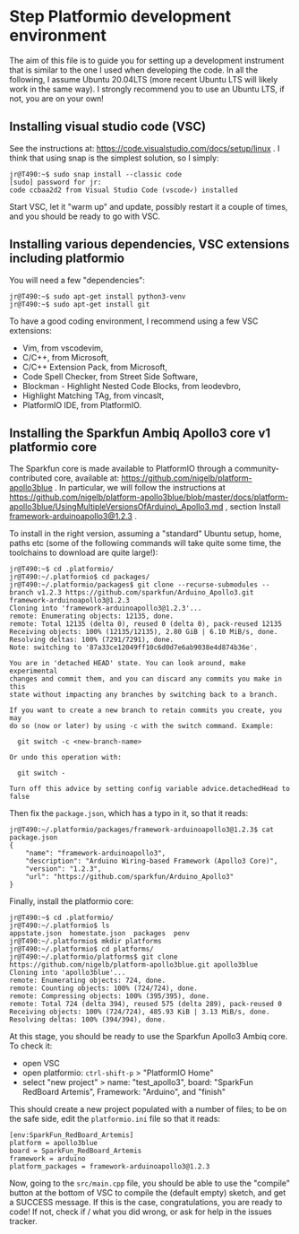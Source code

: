 # Step Platformio development environment

The aim of this file is to guide you for setting up a development instrument that is similar to the one I used when developing the code. In all the following, I assume Ubuntu 20.04LTS (more recent Ubuntu LTS will likely work in the same way). I strongly recommend you to use an Ubuntu LTS, if not, you are on your own!

## Installing visual studio code (VSC)

See the instructions at: https://code.visualstudio.com/docs/setup/linux . I think that using snap is the simplest solution, so I simply:

```
jr@T490:~$ sudo snap install --classic code
[sudo] password for jr: 
code ccbaa2d2 from Visual Studio Code (vscode✓) installed
```

Start VSC, let it "warm up" and update, possibly restart it a couple of times, and you should be ready to go with VSC.

## Installing various dependencies, VSC extensions including platformio

You will need a few "dependencies":

```
jr@T490:~$ sudo apt-get install python3-venv
jr@T490:~$ sudo apt-get install git
```

To have a good coding environment, I recommend using a few VSC extensions:

- Vim, from vscodevim,
- C/C++, from Microsoft,
- C/C++ Extension Pack, from Microsoft,
- Code Spell Checker, from Street Side Software,
- Blockman - Highlight Nested Code Blocks, from leodevbro,
- Highlight Matching TAg, from vincaslt,
- PlatformIO IDE, from PlatformIO.

## Installing the Sparkfun Ambiq Apollo3 core v1 platformio core

The Sparkfun core is made available to PlatformIO through a community-contributed core, available at: https://github.com/nigelb/platform-apollo3blue . In particular, we will follow the instructions at https://github.com/nigelb/platform-apollo3blue/blob/master/docs/platform-apollo3blue/UsingMultipleVersionsOfArduino\_Apollo3.md , section Install framework-arduinoapollo3@1.2.3 .

To install in the right version, assuming a "standard" Ubuntu setup, home, paths etc (some of the following commands will take quite some time, the toolchains to download are quite large!):

```
jr@T490:~$ cd .platformio/
jr@T490:~/.platformio$ cd packages/
jr@T490:~/.platformio/packages$ git clone --recurse-submodules --branch v1.2.3 https://github.com/sparkfun/Arduino_Apollo3.git framework-arduinoapollo3@1.2.3
Cloning into 'framework-arduinoapollo3@1.2.3'...
remote: Enumerating objects: 12135, done.
remote: Total 12135 (delta 0), reused 0 (delta 0), pack-reused 12135
Receiving objects: 100% (12135/12135), 2.80 GiB | 6.10 MiB/s, done.
Resolving deltas: 100% (7291/7291), done.
Note: switching to '87a33ce12049ff10c6d0d7e6ab9038e4d874b36e'.

You are in 'detached HEAD' state. You can look around, make experimental
changes and commit them, and you can discard any commits you make in this
state without impacting any branches by switching back to a branch.

If you want to create a new branch to retain commits you create, you may
do so (now or later) by using -c with the switch command. Example:

  git switch -c <new-branch-name>

Or undo this operation with:

  git switch -

Turn off this advice by setting config variable advice.detachedHead to false
```

Then fix the ```package.json```, which has a typo in it, so that it reads:

```
jr@T490:~/.platformio/packages/framework-arduinoapollo3@1.2.3$ cat package.json 
{
    "name": "framework-arduinoapollo3",
    "description": "Arduino Wiring-based Framework (Apollo3 Core)",
    "version": "1.2.3",
    "url": "https://github.com/sparkfun/Arduino_Apollo3"
}
```

Finally, install the platformio core:

```
jr@T490:~$ cd .platformio/
jr@T490:~/.platformio$ ls
appstate.json  homestate.json  packages  penv
jr@T490:~/.platformio$ mkdir platforms
jr@T490:~/.platformio$ cd platforms/
jr@T490:~/.platformio/platforms$ git clone https://github.com/nigelb/platform-apollo3blue.git apollo3blue
Cloning into 'apollo3blue'...
remote: Enumerating objects: 724, done.
remote: Counting objects: 100% (724/724), done.
remote: Compressing objects: 100% (395/395), done.
remote: Total 724 (delta 394), reused 575 (delta 289), pack-reused 0
Receiving objects: 100% (724/724), 485.93 KiB | 3.13 MiB/s, done.
Resolving deltas: 100% (394/394), done.
```

At this stage, you should be ready to use the Sparkfun Apollo3 Ambiq core. To check it:

- open VSC
- open platformio: ```ctrl-shift-p``` > "PlatformIO Home"
- select "new project" > name: "test_apollo3", board: "SparkFun RedBoard Artemis", Framework: "Arduino", and "finish"

This should create a new project populated with a number of files; to be on the safe side, edit the ```platformio.ini``` file so that it reads:

```
[env:SparkFun_RedBoard_Artemis]
platform = apollo3blue
board = SparkFun_RedBoard_Artemis
framework = arduino
platform_packages = framework-arduinoapollo3@1.2.3
```

Now, going to the ```src/main.cpp``` file, you should be able to use the "compile" button at the bottom of VSC to compile the (default empty) sketch, and get a SUCCESS message. If this is the case, congratulations, you are ready to code! If not, check if / what you did wrong, or ask for help in the issues tracker.
